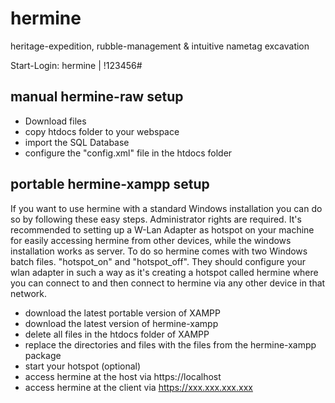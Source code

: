 # hermine
heritage-expedition, rubble-management &amp; intuitive nametag excavation

Start-Login: hermine | !123456#

## manual hermine-raw setup

- Download files
- copy htdocs folder to your webspace
- import the SQL Database
- configure the "config.xml" file in the htdocs folder

## portable hermine-xampp setup
If you want to use hermine with a standard Windows installation you can do so by following these easy steps. Administrator rights are required.
It's recommended to setting up a W-Lan Adapter as hotspot on your machine for easily accessing hermine from other devices, while the windows installation works as server. To do so hermine comes with two Windows batch files. "hotspot_on" and "hotspot_off". They should configure your wlan adapter in such a way as it's creating a hotspot called hermine where you can connect to and then connect to hermine via any other device in that network.

- download the latest portable version of XAMPP
- download the latest version of hermine-xampp
- delete all files in the htdocs folder of XAMPP
- replace the directories and files with the files from the hermine-xampp package
- start your hotspot (optional)
- access hermine at the host via https://localhost
- access hermine at the client via https://xxx.xxx.xxx.xxx
